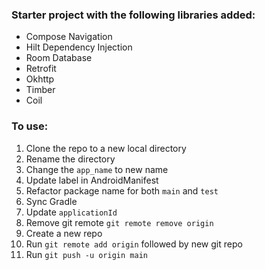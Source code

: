 ### Starter project with the following libraries added:
* Compose Navigation
* Hilt Dependency Injection
* Room Database
* Retrofit
* Okhttp
* Timber
* Coil

### To use:
1. Clone the repo to a new local directory
2. Rename the directory
3. Change the `app_name` to new name
4. Update label in AndroidManifest
5. Refactor package name for both `main` and `test`
6. Sync Gradle
7. Update `applicationId`
8. Remove git remote `git remote remove origin`
9. Create a new repo
10. Run `git remote add origin` followed by new git repo
11. Run `git push -u origin main`
